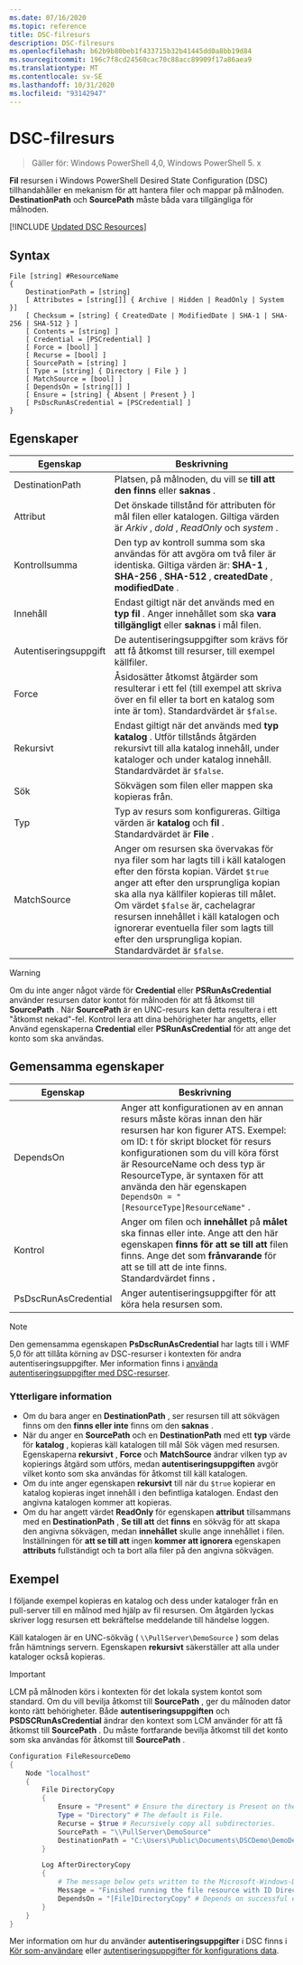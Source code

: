 ```yaml
---
ms.date: 07/16/2020
ms.topic: reference
title: DSC-filresurs
description: DSC-filresurs
ms.openlocfilehash: b62b9b80beb1f433715b32b41445dd0a8bb19d84
ms.sourcegitcommit: 196c7f8cd24560cac70c88acc89909f17a86aea9
ms.translationtype: MT
ms.contentlocale: sv-SE
ms.lasthandoff: 10/31/2020
ms.locfileid: "93142947"
---
```

# <a name="dsc-file-resource"></a>DSC-filresurs

> Gäller för: Windows PowerShell 4,0, Windows PowerShell 5. x

**Fil** resursen i Windows PowerShell Desired State Configuration (DSC) tillhandahåller en mekanism för att hantera filer och mappar på målnoden. **DestinationPath** och **SourcePath** måste båda vara tillgängliga för målnoden.

[!INCLUDE [Updated DSC Resources](../../../../../includes/dsc-resources.md)]

## <a name="syntax"></a>Syntax

```Syntax
File [string] #ResourceName
{
    DestinationPath = [string]
    [ Attributes = [string[]] { Archive | Hidden | ReadOnly | System }]
    [ Checksum = [string] { CreatedDate | ModifiedDate | SHA-1 | SHA-256 | SHA-512 } ]
    [ Contents = [string] ]
    [ Credential = [PSCredential] ]
    [ Force = [bool] ]
    [ Recurse = [bool] ]
    [ SourcePath = [string] ]
    [ Type = [string] { Directory | File } ]
    [ MatchSource = [bool] ]
    [ DependsOn = [string[]] ]
    [ Ensure = [string] { Absent | Present } ]
    [ PsDscRunAsCredential = [PSCredential] ]
}
```

## <a name="properties"></a>Egenskaper

|Egenskap |Beskrivning |
|---|---|
|DestinationPath |Platsen, på målnoden, du vill se **till att den** **finns** eller **saknas** . |
|Attribut |Det önskade tillstånd för attributen för mål filen eller katalogen. Giltiga värden är _Arkiv_ , _dold_ , _ReadOnly_ och _system_ . |
|Kontrollsumma |Den typ av kontroll summa som ska användas för att avgöra om två filer är identiska. Giltiga värden är: **SHA-1** , **SHA-256** , **SHA-512** , **createdDate** , **modifiedDate** . |
|Innehåll |Endast giltigt när det används med en **typ** **fil** . Anger innehållet som ska **vara** **tillgängligt** eller **saknas** i mål filen. |
|Autentiseringsuppgift |De autentiseringsuppgifter som krävs för att få åtkomst till resurser, till exempel källfiler. |
|Force |Åsidosätter åtkomst åtgärder som resulterar i ett fel (till exempel att skriva över en fil eller ta bort en katalog som inte är tom). Standardvärdet är `$false`. |
|Rekursivt |Endast giltigt när det används med **typ** **katalog** . Utför tillstånds åtgärden rekursivt till alla katalog innehåll, under kataloger och under katalog innehåll. Standardvärdet är `$false`. |
|Sök |Sökvägen som filen eller mappen ska kopieras från. |
|Typ |Typ av resurs som konfigureras. Giltiga värden är **katalog** och **fil** . Standardvärdet är **File** . |
|MatchSource |Anger om resursen ska övervakas för nya filer som har lagts till i käll katalogen efter den första kopian. Värdet `$true` anger att efter den ursprungliga kopian ska alla nya källfiler kopieras till målet. Om värdet `$false` är, cachelagrar resursen innehållet i käll katalogen och ignorerar eventuella filer som lagts till efter den ursprungliga kopian. Standardvärdet är `$false`. |

> [!WARNING]
> Om du inte anger något värde för **Credential** eller **PSRunAsCredential** använder resursen dator kontot för målnoden för att få åtkomst till **SourcePath** . När **SourcePath** är en UNC-resurs kan detta resultera i ett "åtkomst nekad"-fel. Kontrol lera att dina behörigheter har angetts, eller Använd egenskaperna **Credential** eller **PSRunAsCredential** för att ange det konto som ska användas.

## <a name="common-properties"></a>Gemensamma egenskaper

|Egenskap |Beskrivning |
|---|---|
|DependsOn |Anger att konfigurationen av en annan resurs måste köras innan den här resursen har kon figurer ATS. Exempel: om ID: t för skript blocket för resurs konfigurationen som du vill köra först är ResourceName och dess typ är ResourceType, är syntaxen för att använda den här egenskapen `DependsOn = "[ResourceType]ResourceName"` . |
|Kontrol |Anger om filen och **innehållet** på **målet** ska finnas eller inte. Ange att den här egenskapen **finns för att se till att** filen finns. Ange det som **frånvarande** för att se till att de inte finns. Standardvärdet finns **.** |
|PsDscRunAsCredential |Anger autentiseringsuppgifter för att köra hela resursen som. |

> [!NOTE]
> Den gemensamma egenskapen **PsDscRunAsCredential** har lagts till i WMF 5,0 för att tillåta körning av DSC-resurser i kontexten för andra autentiseringsuppgifter. Mer information finns i [använda autentiseringsuppgifter med DSC-resurser](../../../configurations/runasuser.md).

### <a name="additional-information"></a>Ytterligare information

- Om du bara anger en **DestinationPath** , ser resursen till att sökvägen finns om den **finns eller inte** finns om den **saknas** .
- När du anger en **SourcePath** och en **DestinationPath** med ett **typ** värde för **katalog** , kopieras käll katalogen till mål Sök vägen med resursen. Egenskaperna **rekursivt** , **Force** och **MatchSource** ändrar vilken typ av kopierings åtgärd som utförs, medan **autentiseringsuppgiften** avgör vilket konto som ska användas för åtkomst till käll katalogen.
- Om du inte anger egenskapen **rekursivt** till när du `$true` kopierar en katalog kopieras inget innehåll i den befintliga katalogen. Endast den angivna katalogen kommer att kopieras.
- Om du har angett värdet **ReadOnly** för egenskapen **attribut** tillsammans med en **DestinationPath** , **Se till att** det **finns** en sökväg för att skapa den angivna sökvägen, medan **innehållet** skulle ange innehållet i filen. Inställningen för **att se till att** ingen **kommer att ignorera** egenskapen **attributs** fullständigt och ta bort alla filer på den angivna sökvägen.

## <a name="example"></a>Exempel

I följande exempel kopieras en katalog och dess under kataloger från en pull-server till en målnod med hjälp av fil resursen. Om åtgärden lyckas skriver logg resursen ett bekräftelse meddelande till händelse loggen.

Käll katalogen är en UNC-sökväg ( `\\PullServer\DemoSource` ) som delas från hämtnings servern. Egenskapen **rekursivt** säkerställer att alla under kataloger också kopieras.

> [!IMPORTANT]
> LCM på målnoden körs i kontexten för det lokala system kontot som standard. Om du vill bevilja åtkomst till **SourcePath** , ger du målnoden dator konto rätt behörigheter. Både **autentiseringsuppgiften** och **PSDSCRunAsCredential** ändrar den kontext som LCM använder för att få åtkomst till **SourcePath** . Du måste fortfarande bevilja åtkomst till det konto som ska användas för åtkomst till **SourcePath** .

```powershell
Configuration FileResourceDemo
{
    Node "localhost"
    {
        File DirectoryCopy
        {
            Ensure = "Present" # Ensure the directory is Present on the target node.
            Type = "Directory" # The default is File.
            Recurse = $true # Recursively copy all subdirectories.
            SourcePath = "\\PullServer\DemoSource"
            DestinationPath = "C:\Users\Public\Documents\DSCDemo\DemoDestination"
        }

        Log AfterDirectoryCopy
        {
            # The message below gets written to the Microsoft-Windows-Desired State Configuration/Analytic log
            Message = "Finished running the file resource with ID DirectoryCopy"
            DependsOn = "[File]DirectoryCopy" # Depends on successful execution of the File resource.
        }
    }
}
```

Mer information om hur du använder **autentiseringsuppgifter** i DSC finns i [Kör som-användare](../../../configurations/runAsUser.md) eller [autentiseringsuppgifter för konfigurations data](../../../configurations/configDataCredentials.md).
